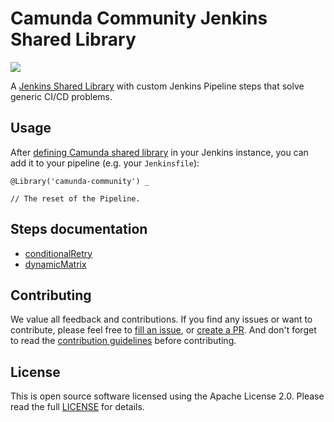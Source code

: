 # Camunda Community Jenkins Shared Library

[![](https://img.shields.io/badge/Community%20Extension-An%20open%20source%20community%20maintained%20project-FF4700)](https://github.com/camunda-community-hub/community)

A [Jenkins Shared Library](https://www.jenkins.io/doc/book/pipeline/shared-libraries/) with custom Jenkins Pipeline steps that solve generic CI/CD problems.

## Usage
After [defining Camunda shared library](https://www.jenkins.io/doc/book/pipeline/shared-libraries/#global-shared-libraries) in your Jenkins instance, you can add it to your pipeline (e.g. your `Jenkinsfile`):
```
@Library('camunda-community') _

// The reset of the Pipeline.
```

## Steps documentation
* [conditionalRetry](docs/conditionalRetry.md)
* [dynamicMatrix](docs/dynamicMatrix.md)

## Contributing
We value all feedback and contributions. If you find any issues or want to contribute,
please feel free to [fill an issue](https://github.com/camunda-community-hub/camunda-jenkins-shared-library/issues),
or [create a PR](https://github.com/camunda-community-hub/camunda-jenkins-shared-library/pulls). And don't forget to read the [contribution guidelines](CONTRIBUTING.MD)
before contributing.

## License
This is open source software licensed using the Apache License 2.0. Please read the full [LICENSE](LICENSE) for details.

